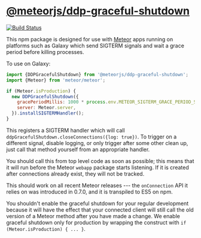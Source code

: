 # [@meteorjs/ddp-graceful-shutdown](https://www.npmjs.com/package/@meteorjs/ddp-graceful-shutdown)

[![Build Status](https://travis-ci.org/meteor/ddp-graceful-shutdown.svg?branch=master)](https://travis-ci.org/meteor/ddp-graceful-shutdown)

This npm package is designed for use with [Meteor](https://www.meteor.com/) apps
running on platforms such as Galaxy which send SIGTERM signals and wait a grace
period before killing processes.

To use on Galaxy:

``` javascript
import {DDPGracefulShutdown} from '@meteorjs/ddp-graceful-shutdown';
import {Meteor} from 'meteor/meteor';

if (Meteor.isProduction) {
  new DDPGracefulShutdown({
    gracePeriodMillis: 1000 * process.env.METEOR_SIGTERM_GRACE_PERIOD_SECONDS,
    server: Meteor.server,
  }).installSIGTERMHandler();
}
```

This registers a SIGTERM handler which will call
`ddpGracefulShutdown.closeConnections({log: true})`. To trigger on a different
signal, disable logging, or only trigger after some other clean up, just call
that method yourself from an appropriate handler.

You should call this from top level code as soon as possible; this means that it
will run before the Meteor `webapp` package starts listening. If it is created
after connections already exist, they will not be tracked.

This should work on all recent Meteor releases --- the `onConnection` API it
relies on was introduced in 0.7.0, and it is transpiled to ES5 on npm.

You shouldn't enable the graceful shutdown for your regular development because
it will have the effect that your connected client will still call the old version
of a Meteor method after you have made a change. We enable graceful shutdown only
for production by wrapping the construct with `if (Meteor.isProduction) { ... }`.
